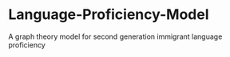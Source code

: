 # Language-Proficiency-Model
A graph theory model for second generation immigrant language proficiency
